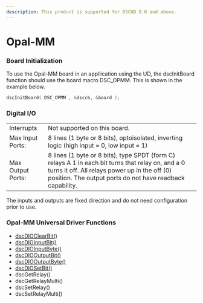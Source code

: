 ```yaml
---
description: This product is supported for DSCUD 8.0 and above.
---
```


# Opal-MM

### Board Initialization

To use the Opal-MM board in an appllication using the UD, the dscInitBoard function should use the board macro DSC\_OPMM. This is shown in the example below.

```c
dscInitBoard( DSC_OPMM , &dsccb, &board );
```

### Digital I/O

|  |  |
| :--- | :--- |
| Interrupts | Not supported on this board. |
| Max Input Ports: | 8 lines \(1 byte or 8 bits\), optoisolated, inverting logic \(high input = 0, low input = 1\) |
| Max Output Ports: | 8 lines \(1 byte or 8 bits\), type SPDT \(form C\) relays A 1 in each bit turns that relay on, and a 0 turns it off. All relays power up in the off \(0\) position. The output ports do not have readback capability. |

The inputs and outputs are fixed direction and do not need configuration prior to use.

### Opal-MM Universal Driver Functions

* [dscDIOClearBit\(\) ](../14.-universal-driver-apis/dscdioclearbit.md)
* [dscDIOInputBit\(\)](../14.-universal-driver-apis/dscdioinputbit.md) 
* [dscDIOInputByte\(\) ](../14.-universal-driver-apis/dscdioinputbyte.md)
* [dscDIOOutputBit\(\) ](../14.-universal-driver-apis/dscdiooutputbit.md)
* [dscDIOOutputByte\(\) ](../14.-universal-driver-apis/dscdiooutputbyte.md)
* [dscDIOSetBit\(\)](../14.-universal-driver-apis/dscdiosetbit.md)
* dscGetRelay\(\)
* dscGetRelayMulti\(\)
* dscSetRelay\(\)
* dscSetRelayMulti\(\)

